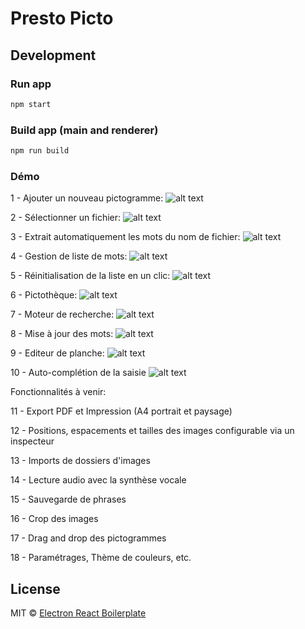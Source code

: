 # Presto Picto

## Development

### Run app

``` bash
npm start
```

### Build app (main and renderer)

``` bash
npm run build
```

### Démo

1 - Ajouter un nouveau pictogramme:
![alt text](https://github.com/vincent-leclerc-dev/presto-picto/blob/master/assets/screenshots/1-presto_picto_new_picto.png?raw=true)

2 - Sélectionner un fichier:
![alt text](https://github.com/vincent-leclerc-dev/presto-picto/blob/master/assets/screenshots/2-presto_picto_select_file.png?raw=true)

3 - Extrait automatiquement les mots du nom de fichier:
![alt text](https://github.com/vincent-leclerc-dev/presto-picto/blob/master/assets/screenshots/3-presto_picto_word.png?raw=true)

4 - Gestion de liste de mots:
![alt text](https://github.com/vincent-leclerc-dev/presto-picto/blob/master/assets/screenshots/4-presto_picto_add_word.png?raw=true)

5 - Réinitialisation de la liste en un clic:
![alt text](https://github.com/vincent-leclerc-dev/presto-picto/blob/master/assets/screenshots/5-presto_picto_add_word_list.png?raw=true)

6 - Pictothèque:
![alt text](https://github.com/vincent-leclerc-dev/presto-picto/blob/master/assets/screenshots/6-presto_picto_list.png?raw=true)

7 - Moteur de recherche:
![alt text](https://github.com/vincent-leclerc-dev/presto-picto/blob/master/assets/screenshots/7-presto_picto_search.png?raw=true)

8 - Mise à jour des mots:
![alt text](https://github.com/vincent-leclerc-dev/presto-picto/blob/master/assets/screenshots/8-presto_picto_word_update.png?raw=true)

9 - Editeur de planche:
![alt text](https://github.com/vincent-leclerc-dev/presto-picto/blob/master/assets/screenshots/9-presto_picto_editor.png?raw=true)

10 - Auto-complétion de la saisie
![alt text](https://github.com/vincent-leclerc-dev/presto-picto/blob/master/assets/screenshots/10-presto_picto_autocomplete.png?raw=true)

Fonctionnalités à venir:

11 - Export PDF et Impression (A4 portrait et paysage)

12 - Positions, espacements et tailles des images configurable via un inspecteur

13 - Imports de dossiers d'images

14 - Lecture audio avec la synthèse vocale

15 - Sauvegarde de phrases

16 - Crop des images

17 - Drag and drop des pictogrammes

18 - Paramétrages, Thème de couleurs, etc.

## License

MIT © [Electron React Boilerplate](https://github.com/electron-react-boilerplate)
